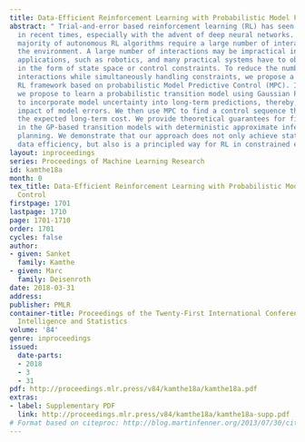 ```yaml
---
title: Data-Efficient Reinforcement Learning with Probabilistic Model Predictive Control
abstract: " Trial-and-error based reinforcement learning (RL) has seen rapid advancements
  in recent times, especially with the advent of deep neural networks. However, the
  majority of autonomous RL algorithms require a large number of interactions with
  the environment. A large number of interactions may be impractical in many real-world
  applications, such as robotics, and many practical systems have to obey limitations
  in the form of state space or control constraints. To reduce the number of system
  interactions while simultaneously handling constraints, we propose a model-based
  RL framework based on probabilistic Model Predictive Control (MPC). In particular,
  we propose to learn a probabilistic transition model using Gaussian Processes (GPs)
  to incorporate model uncertainty into long-term predictions, thereby, reducing the
  impact of model errors. We then use MPC to find a control sequence that minimises
  the expected long-term cost. We provide theoretical guarantees for first-order optimality
  in the GP-based transition models with deterministic approximate inference for long-term
  planning. We demonstrate that our approach does not only achieve state-of-the-art
  data efficiency, but also is a principled way for RL in constrained environments."
layout: inproceedings
series: Proceedings of Machine Learning Research
id: kamthe18a
month: 0
tex_title: Data-Efficient Reinforcement Learning with Probabilistic Model Predictive
  Control
firstpage: 1701
lastpage: 1710
page: 1701-1710
order: 1701
cycles: false
author:
- given: Sanket
  family: Kamthe
- given: Marc
  family: Deisenroth
date: 2018-03-31
address: 
publisher: PMLR
container-title: Proceedings of the Twenty-First International Conference on Artficial
  Intelligence and Statistics
volume: '84'
genre: inproceedings
issued:
  date-parts:
  - 2018
  - 3
  - 31
pdf: http://proceedings.mlr.press/v84/kamthe18a/kamthe18a.pdf
extras:
- label: Supplementary PDF
  link: http://proceedings.mlr.press/v84/kamthe18a/kamthe18a-supp.pdf
# Format based on citeproc: http://blog.martinfenner.org/2013/07/30/citeproc-yaml-for-bibliographies/
---
```

